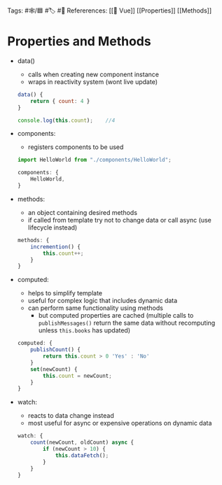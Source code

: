 Tags:  #🕸️/🟦 #🏷️ #📜️ 
Refererences: [[💚 Vue]] [[Properties]] [[Methods]]

# Properties and Methods

-   data()
    -   calls when creating new component instance
    -   wraps in reactivity system (wont live update)
    
    ```jsx
    data() {
    	return { count: 4 }
    }
    
    console.log(this.count);    //4
    ```
    
-   components:
    -   registers components to be used
    
    ```jsx
    import HelloWorld from "./components/HelloWorld";
    
    components: {
    	HelloWorld,
    }
    ```
    
-   methods:
    -   an object containing desired methods
    -   if called from template try not to change data or call async (use lifecycle instead)
    
    ```jsx
    methods: {
    	incremention() {
    		this.count++;
    	}
    }
    ```
    
-   computed:
    -   helps to simplify template
    -   useful for complex logic that includes dynamic data
    -   can perform same functionality using methods
        -   but computed properties are cached (multiple calls to `publishMessages()` return the same data without recomputing unless `this.books` has updated)
    
    ```jsx
    computed: {
    	publishCount() {
    		return this.count > 0 'Yes' : 'No'
    	}
    	set(newCount) {
    		this.count = newCount;
    	}
    }
    ```
    
-   watch:
    -   reacts to data change instead
    -   most useful for async or expensive operations on dynamic data
    
    ```jsx
    watch: {
    	count(newCount, oldCount) async {
    		if (newCount > 10) {
    			this.dataFetch();
    		}
    	}
    }
    ```